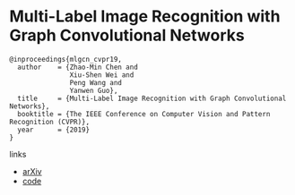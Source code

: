 # Multi-Label Image Recognition with Graph Convolutional Networks

```
@inproceedings{mlgcn_cvpr19,
  author    = {Zhao-Min Chen and
               Xiu-Shen Wei and
               Peng Wang and
               Yanwen Guo},
  title     = {Multi-Label Image Recognition with Graph Convolutional Networks},
  booktitle = {The IEEE Conference on Computer Vision and Pattern Recognition (CVPR)},
  year      = {2019}
}
```

links
- [arXiv](https://arxiv.org/abs/1904.03582)
- [code](https://github.com/chenzhaomin123/ML_GCN)
